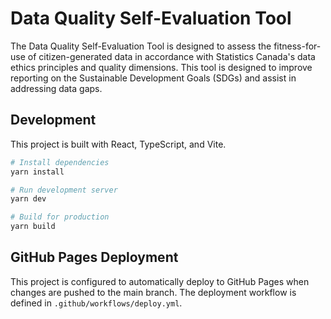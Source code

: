 # Data Quality Self-Evaluation Tool

The Data Quality Self-Evaluation Tool is designed to assess the fitness-for-use of citizen-generated data in accordance with Statistics Canada's data ethics principles and quality dimensions. This tool is designed to improve reporting on the Sustainable Development Goals (SDGs) and assist in addressing data gaps.

## Development

This project is built with React, TypeScript, and Vite.

```bash
# Install dependencies
yarn install

# Run development server
yarn dev

# Build for production
yarn build
```

## GitHub Pages Deployment

This project is configured to automatically deploy to GitHub Pages when changes are pushed to the main branch. The deployment workflow is defined in `.github/workflows/deploy.yml`.
